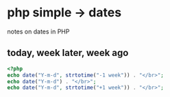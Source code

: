 # php simple -> dates
notes on dates in PHP

## today, week later, week ago
```php
<?php 
echo date("Y-m-d", strtotime("-1 week")) . "</br>";
echo date("Y-m-d") . "</br>";
echo date("Y-m-d", strtotime("+1 week")) . "</br>";
```